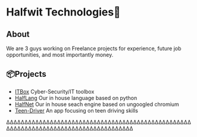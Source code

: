 # Halfwit Technologies👋

## About
We are 3 guys working on Freelance projects for experience, future job opportunities, and most importantly money.

## 📦Projects
* [ITBox](https://github.com/Halfwit-Technologies/ITBox) Cyber-Security/IT toolbox
* [HalfLang](https://github.com/Halfwit-Technologies/halflang) Our in house language based on python
* [HalfNet](https://github.com/Halfwit-Technologies/halfnet) Our in house seach engine based on ungoogled chromium 
* [Teen-Driver](https://github.com/Halfwit-Technologies/Teen-Driver) An app focusing on teen driving skills

ΔΔΔΔΔΔΔΔΔΔΔΔΔΔΔΔΔΔΔΔΔΔΔΔΔΔΔΔΔΔΔΔΔΔΔΔΔΔΔΔΔΔΔΔΔΔΔΔΔΔΔΔΔΔΔΔΔΔΔΔΔΔΔΔΔΔΔΔΔΔΔΔΔΔΔΔΔΔΔΔΔΔΔΔΔΔ

<!--
🙋‍♀️ A short introduction - what is your organization all about?
🌈 Contribution guidelines - how can the community get involved?
👩‍💻 Useful resources - where can the community find your docs? Is there anything else the community should know?
🍿 Fun facts - what does your team eat for breakfast?
🧙 Remember, you can do mighty things with the power of [Markdown](https://docs.github.com/github/writing-on-github/getting-started-with-writing-and-formatting-on-github/basic-writing-and-formatting-syntax)
-->
